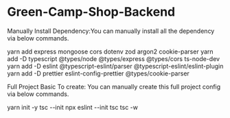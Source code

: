 # Green-Camp-Shop-Backend


Manually Install Dependency:You can manually install all the dependency via below commands.

yarn add express mongoose cors dotenv zod argon2 cookie-parser
yarn add -D typescript @types/node @types/express @types/cors ts-node-dev
yarn add -D eslint @typescript-eslint/parser @typescript-eslint/eslint-plugin
yarn add -D prettier eslint-config-prettier @types/cookie-parser

Full Project Basic To create: You can manually create this full project config via below commands.

yarn init -y
tsc --init
npx eslint --init
tsc
tsc -w